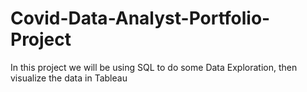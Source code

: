 # Covid-Data-Analyst-Portfolio-Project
In this project we will be using SQL to do some Data Exploration, then visualize the data in Tableau
